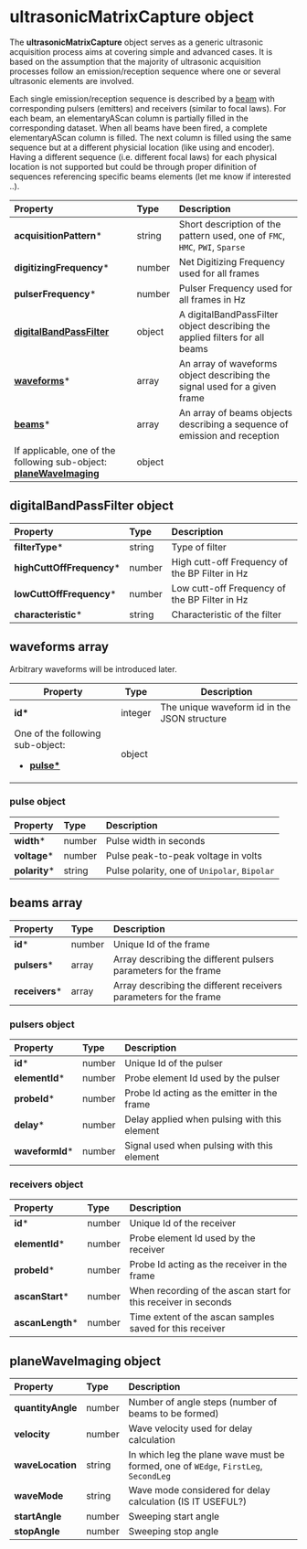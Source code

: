 # **ultrasonicMatrixCapture** object

The **ultrasonicMatrixCapture** object serves as a generic ultrasonic acquisition process aims at covering simple and advanced cases. It is based on the assumption that the majority of ultrasonic acquisition processes follow an emission/reception sequence where one or several ultrasonic elements are involved. 

Each single emission/reception sequence is described by a [beam](#beams-array) with corresponding pulsers (emitters) and receivers (similar to focal laws). For each beam, an elementaryAScan column is partially filled in the corresponding dataset. When all beams have been fired, a complete elementaryAScan column is filled. The next column is filled using the same sequence but at a different physicial location (like using and encoder). Having a different sequence (i.e. different focal laws) for each physical location is not supported but could be through proper difinition of sequences referencing specific beams elements (let me know if interested ..). 


| Property                                                                                         | Type   | Description                                                                 |
| :----------------------------------------------------------------------------------------------- | :----- | :-------------------------------------------------------------------------- |
| **acquisitionPattern***                                                                          | string | Short description of the pattern used, one of `FMC`, `HMC`, `PWI`, `Sparse` |
| **digitizingFrequency***                                                                         | number | Net Digitizing Frequency used for all frames                                |
| **pulserFrequency***                                                                             | number | Pulser Frequency used for all frames in Hz                                  |
| [**digitalBandPassFilter**](#digitalbandpassfilter-object)                                       | object | A digitalBandPassFilter object describing the applied filters for all beams |
| [**waveforms**](#waveforms-array)*                                                               | array  | An array of waveforms object describing the signal used for a given frame   |
| [**beams**](#beams-array)*                                                                       | array  | An array of beams objects describing a sequence of emission and reception   |
| If applicable, one of the following sub-object: [**planeWaveImaging**](#planewaveimaging-object) | object |                                                                             |



## **digitalBandPassFilter** object 

| Property                  | Type   | Description                                    |
| :------------------------ | :----- | :--------------------------------------------- |
| **filterType***           | string | Type of filter                                 |
| **highCuttOffFrequency*** | number | High cutt-off Frequency of the BP Filter in Hz |
| **lowCuttOffFrequency***  | number | Low cutt-off Frequency of the BP Filter in Hz  |
| **characteristic***       | string | Characteristic of the filter                   |

## **waveforms** array 

Arbitrary waveforms will be introduced later.

<table>
<thead>
  <tr>
    <th>Property</th>
    <th>Type</th>
    <th>Description</th>
  </tr>
</thead>
<tbody>
  <tr>
    <td><b>id*</b></td>
    <td>integer</td>
    <td>The unique waveform id in the JSON structure</td>
  </tr>
  <tr>
    <td>One of the following sub-object: 
        <ul>
            <li><b><a href="#pulse-object">pulse*</a></b></li>
        </ul> 
    </td>
    <td>object</td>
    <td></td>
  </tr>
</tbody>
</table>

### **pulse** object

| Property      | Type   | Description                                  |
| :------------ | :----- | :------------------------------------------- |
| **width***    | number | Pulse width in seconds                       |
| **voltage***  | number | Pulse peak-to-peak voltage in volts          |
| **polarity*** | string | Pulse polarity, one of `Unipolar`, `Bipolar` |

## **beams** array 

| Property       | Type   | Description                                                       |
| :------------- | :----- | :---------------------------------------------------------------- |
| **id***        | number | Unique Id of the frame                                            |
| **pulsers***   | array  | Array describing the different pulsers parameters for the frame   |
| **receivers*** | array  | Array describing the different receivers parameters for the frame |

### **pulsers** object 

| Property            | Type   | Description                                  |
| :------------------ | :----- | :------------------------------------------- |
| **id***             | number | Unique Id of the pulser                      |
| **elementId***      | number | Probe element Id used by the pulser          |
| **probeId*** | number | Probe Id acting as the emitter in the frame  |
| **delay***          | number | Delay applied when pulsing with this element |
| **waveformId***     | number | Signal used when pulsing with this element   |

### **receivers** object 

| Property         | Type   | Description                                                    |
| :--------------- | :----- | :------------------------------------------------------------- |
| **id***          | number | Unique Id of the receiver                                      |
| **elementId***   | number | Probe element Id used by the receiver                          |
| **probeId***     | number | Probe Id acting as the receiver in the frame                   |
| **ascanStart***  | number | When recording of the ascan start for this receiver in seconds |
| **ascanLength*** | number | Time extent of the ascan samples saved for this receiver       |

## **planeWaveImaging** object 

| Property          | Type   | Description                                                                         |
| :---------------- | :----- | :---------------------------------------------------------------------------------- |
| **quantityAngle** | number | Number of angle steps (number of beams to be formed)                                |
| **velocity**      | number | Wave velocity used for delay calculation                                            |
| **waveLocation**  | string | In which leg the plane wave must be formed, one of `WEdge`, `FirstLeg`, `SecondLeg` |
| **waveMode**      | string | Wave mode considered for delay calculation (IS IT USEFUL?)                          |
| **startAngle**    | number | Sweeping start angle                                                                |
| **stopAngle**     | number | Sweeping stop angle                                                                 |




